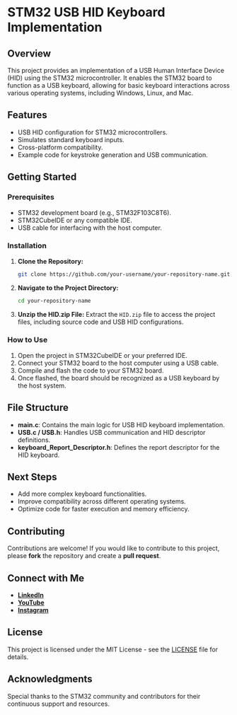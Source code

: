 
# STM32 USB HID Keyboard Implementation

## Overview
This project provides an implementation of a USB Human Interface Device (HID) using the STM32 microcontroller. It enables the STM32 board to function as a USB keyboard, allowing for basic keyboard interactions across various operating systems, including Windows, Linux, and Mac.

## Features
- USB HID configuration for STM32 microcontrollers.
- Simulates standard keyboard inputs.
- Cross-platform compatibility.
- Example code for keystroke generation and USB communication.

## Getting Started

### Prerequisites
- STM32 development board (e.g., STM32F103C8T6).
- STM32CubeIDE or any compatible IDE.
- USB cable for interfacing with the host computer.

### Installation

1. **Clone the Repository:**
   ```bash
   git clone https://github.com/your-username/your-repository-name.git


2. **Navigate to the Project Directory:**
   ```bash
   cd your-repository-name
   ```

3. **Unzip the HID.zip File:**
   Extract the `HID.zip` file to access the project files, including source code and USB HID configurations.

### How to Use

1. Open the project in STM32CubeIDE or your preferred IDE.
2. Connect your STM32 board to the host computer using a USB cable.
3. Compile and flash the code to your STM32 board.
4. Once flashed, the board should be recognized as a USB keyboard by the host system.

## File Structure
- **main.c**: Contains the main logic for USB HID keyboard implementation.
- **USB.c / USB.h**: Handles USB communication and HID descriptor definitions.
- **keyboard_Report_Descriptor.h**: Defines the report descriptor for the HID keyboard.

## Next Steps
- Add more complex keyboard functionalities.
- Improve compatibility across different operating systems.
- Optimize code for faster execution and memory efficiency.

## Contributing
Contributions are welcome! If you would like to contribute to this project, please **fork** the repository and create a **pull request**.

## Connect with Me
- **[LinkedIn](https://www.linkedin.com/in/don-gladson/)**
- **[YouTube](https://www.youtube.com/@GladsonTechie)**
- **[Instagram](https://www.instagram.com/gladson_techie/)**

## License
This project is licensed under the MIT License - see the [LICENSE](LICENSE) file for details.

## Acknowledgments
Special thanks to the STM32 community and contributors for their continuous support and resources.
